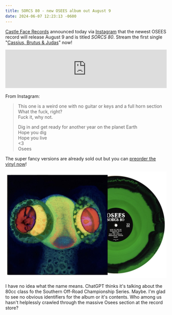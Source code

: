 ```yaml
---
title: SORCS 80 - new OSEES album out August 9
date: 2024-06-07 12:23:13 -0600
---
```

[Castle Face Records](https://en.wikipedia.org/wiki/Castle_Face_Records) announced today via [Instagram](https://www.instagram.com/p/C76rwC2xP3d/) that the newest OSEES record will release August 9 and is titled _SORCS 80_. Stream the first single "[Cassius, Brutus & Judas](https://danteworlds.laits.utexas.edu/textpopup/inf3402.html)" now!

<iframe loading="lazy" style="border: 0; width: 100%; height: 120px;" src="https://bandcamp.com/EmbeddedPlayer/album=1423688760/size=large/bgcol=ffffff/linkcol=0687f5/tracklist=false/artwork=small/transparent=true/"></iframe>

From Instagram:
 > This one is a weird one with no guitar or keys and a full horn section <br>
 > What the fuck, right?<br>
 > Fuck it, why not.<br>
 > 
 > Dig in and get ready for another year on the planet Earth<br>
 > Hope you dig<br>
 > Hope you live<br>
 > <3<br>
 > Osees

The super fancy versions are already sold out but you can [preorder the vinyl now](https://ohsees.bandcamp.com/album/sorcs-80)!

[![OSEES album SORCS 80 on "Neon Green & Black" vinyl](/assets/img/news/osees-sorcs-80.jpg)](https://ohsees.bandcamp.com/album/sorcs-80)

I have no idea what the name means. ChatGPT thinks it's talking about the 80cc class fo the Southern Off-Road Championship Series. Maybe. I'm glad to see no obvious identifiers for the album or it's contents. Who among us hasn't helplessly crawled through the massive Osees section at the record store?
